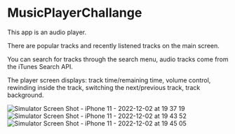 # MusicPlayerChallange

This app is an audio player.

There are popular tracks and recently listened tracks on the main screen.

You can search for tracks through the search menu, audio tracks come from the iTunes Search API.

The player screen displays: track time/remaining time, volume control, rewinding inside the track, switching the next/previous track, track background.

![Simulator Screen Shot - iPhone 11 - 2022-12-02 at 19 37 19](https://user-images.githubusercontent.com/106093762/205363850-1a639280-8c6a-46fc-97a8-75d829c22d25.png)
![Simulator Screen Shot - iPhone 11 - 2022-12-02 at 19 43 52](https://user-images.githubusercontent.com/106093762/205363856-d3cfc29f-1c8f-4c65-b722-ffebea4f8d0c.png)
![Simulator Screen Shot - iPhone 11 - 2022-12-02 at 19 45 05](https://user-images.githubusercontent.com/106093762/205363859-ba2d7cfb-8f20-4894-9bfd-7c12a4749ca4.png)
